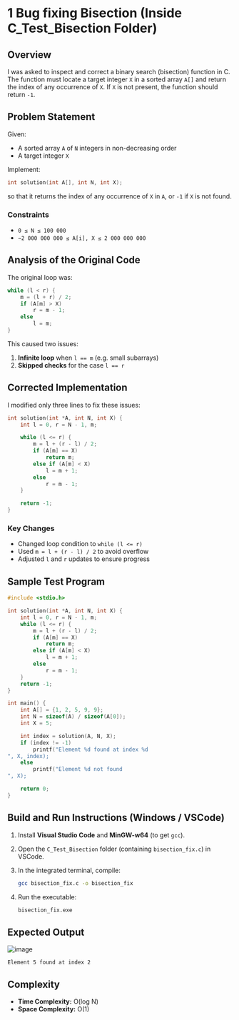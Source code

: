 # 1 Bug fixing Bisection (Inside C_Test_Bisection Folder)

## Overview

I was asked to inspect and correct a binary search (bisection) function in C. The function must locate a target integer `X` in a sorted array `A[]` and return the index of any occurrence of `X`. If `X` is not present, the function should return `-1`.

## Problem Statement

Given:
- A sorted array `A` of `N` integers in non-decreasing order
- A target integer `X`

Implement:
```c
int solution(int A[], int N, int X);
```
so that it returns the index of any occurrence of `X` in `A`, or `-1` if `X` is not found.

### Constraints
- `0 ≤ N ≤ 100 000`
- `−2 000 000 000 ≤ A[i], X ≤ 2 000 000 000`

## Analysis of the Original Code

The original loop was:
```c
while (l < r) {
    m = (l + r) / 2;
    if (A[m] > X)
        r = m - 1;
    else
        l = m;
}
```
This caused two issues:
1. **Infinite loop** when `l == m` (e.g. small subarrays)  
2. **Skipped checks** for the case `l == r`

## Corrected Implementation

I modified only three lines to fix these issues:

```c
int solution(int *A, int N, int X) {
    int l = 0, r = N - 1, m;

    while (l <= r) {
        m = l + (r - l) / 2;
        if (A[m] == X)
            return m;
        else if (A[m] < X)
            l = m + 1;
        else
            r = m - 1;
    }

    return -1;
}
```

### Key Changes
- Changed loop condition to `while (l <= r)`  
- Used `m = l + (r - l) / 2` to avoid overflow  
- Adjusted `l` and `r` updates to ensure progress

## Sample Test Program

```c
#include <stdio.h>

int solution(int *A, int N, int X) {
    int l = 0, r = N - 1, m;
    while (l <= r) {
        m = l + (r - l) / 2;
        if (A[m] == X)
            return m;
        else if (A[m] < X)
            l = m + 1;
        else
            r = m - 1;
    }
    return -1;
}

int main() {
    int A[] = {1, 2, 5, 9, 9};
    int N = sizeof(A) / sizeof(A[0]);
    int X = 5;

    int index = solution(A, N, X);
    if (index != -1)
        printf("Element %d found at index %d
", X, index);
    else
        printf("Element %d not found
", X);

    return 0;
}
```

## Build and Run Instructions (Windows / VSCode)

1. Install **Visual Studio Code** and **MinGW-w64** (to get `gcc`).

2. Open the `C_Test_Bisection` folder (containing `bisection_fix.c`) in VSCode.

3. In the integrated terminal, compile:
   ```bash
   gcc bisection_fix.c -o bisection_fix
   ```
4. Run the executable:
   ```bash
   bisection_fix.exe
   ```

## Expected Output

![image](https://github.com/user-attachments/assets/c6fdfbd8-6f09-4c12-9961-b59ba4181af6)

```
Element 5 found at index 2
```

## Complexity

- **Time Complexity:** O(log N)  
- **Space Complexity:** O(1)

